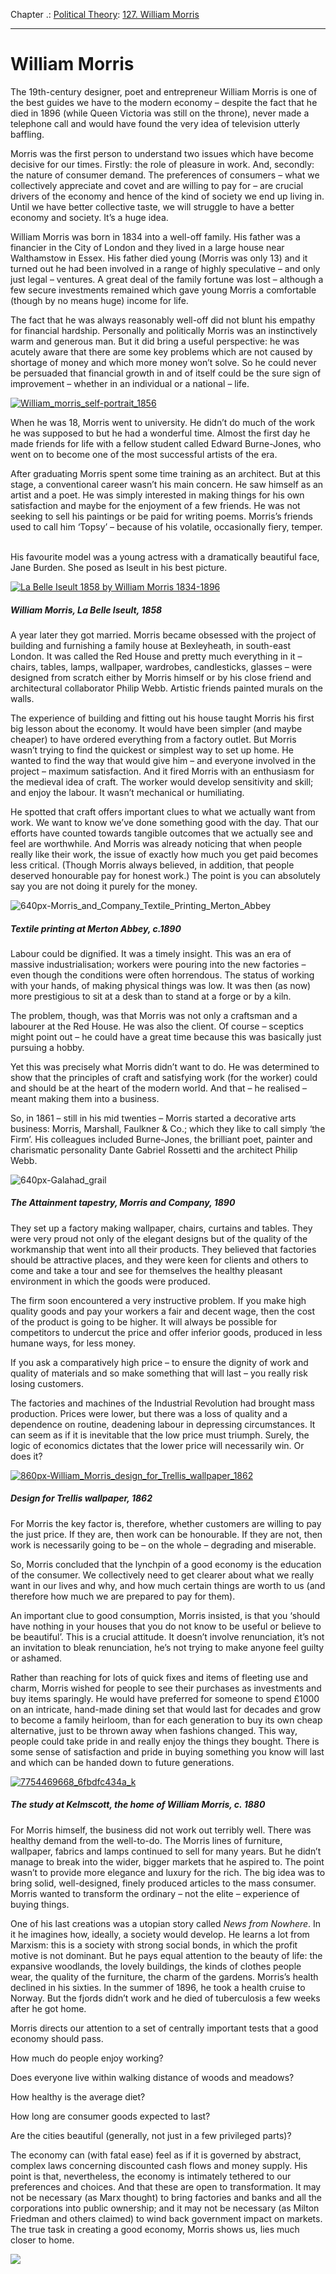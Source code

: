 Chapter .: [Political Theory](https://www.theschooloflife.com/thebookoflife/category/leisure/political-theory/): [127. William Morris](https://www.theschooloflife.com/thebookoflife/the-great-philosophers-william-morris/)

* * *

# William Morris

The 19th-century designer, poet and entrepreneur William Morris is one of the best guides we have to the modern economy – despite the fact that he died in 1896 (while Queen Victoria was still on the throne), never made a telephone call and would have found the very idea of television utterly baffling.

Morris was the first person to understand two issues which have become decisive for our times. Firstly: the role of pleasure in work. And, secondly: the nature of consumer demand. The preferences of consumers – what we collectively appreciate and covet and are willing to pay for – are crucial drivers of the economy and hence of the kind of society we end up living in. Until we have better collective taste, we will struggle to have a better economy and society. It’s a huge idea.&nbsp;

William Morris was born in 1834 into a well-off family. His father was a financier in the City of London and they lived in a large house near Walthamstow in Essex. His father died young (Morris was only 13) and it turned out he had been involved in a range of highly speculative – and only just legal – ventures. A great deal of the family fortune was lost – although a few secure investments remained which gave young Morris a comfortable (though by no means huge) income for life. &nbsp;

The fact that he was always reasonably well-off did not blunt his empathy for financial hardship. Personally and politically Morris was an instinctively warm and generous man. But it did bring a useful perspective: he was acutely aware that there are some key problems which are not caused by shortage of money and which more money won’t solve. So he could never be persuaded that financial growth in and of itself could be the sure sign of improvement – whether in an individual or a national – life.&nbsp;

[![William_morris_self-portrait_1856](https://www.theschooloflife.com/thebookoflife/wp-content/uploads/2014/11/William_morris_self-portrait_1856.jpg)](http://www.thebookoflife.org/wp-content/uploads/2014/11/William_morris_self-portrait_1856.jpg)

When he was 18, Morris went to university. He didn’t do much of the work he was supposed to but he had a wonderful time. Almost the first day he made friends for life with a fellow student called Edward Burne-Jones, who went on to become one of the most successful artists of the era.&nbsp;

After graduating Morris spent some time training as an architect. But at this stage, a conventional career wasn’t his main concern. He saw himself as an artist and a poet. He was simply interested in making things for his own satisfaction and maybe for the enjoyment of a few friends. He was not seeking to sell his paintings or be paid for writing poems. Morris’s friends used to call him ‘Topsy’ – because of his volatile, occasionally fiery, temper. &nbsp;

His favourite model was a young actress with a dramatically beautiful face, Jane Burden. She posed as Iseult in his best picture.&nbsp;

[![La Belle Iseult 1858 by William Morris 1834-1896](https://www.theschooloflife.com/thebookoflife/wp-content/uploads/2014/11/N04999_9.jpg)](http://www.thebookoflife.org/wp-content/uploads/2014/11/N04999_9.jpg)

##### William Morris, La Belle Iseult, 1858

A year later they got married. Morris became obsessed with the project of building and furnishing a family house at Bexleyheath, in south-east London. It was called the Red House and pretty much everything in it – chairs, tables, lamps, wallpaper, wardrobes, candlesticks, glasses – were designed from scratch either by Morris himself or by his close friend and architectural collaborator Philip Webb. Artistic friends painted murals on the walls.

The experience of building and fitting out his house taught Morris his first big lesson about the economy. It would have been simpler (and maybe cheaper) to have ordered everything from a factory outlet. But Morris wasn’t trying to find the quickest or simplest way to set up home. He wanted to find the way that would give him – and everyone involved in the project – maximum satisfaction. And it fired Morris with an enthusiasm for the medieval idea of craft. The worker would develop sensitivity and skill; and enjoy the labour. It wasn’t mechanical or humiliating.&nbsp;

He spotted that craft offers important clues to what we actually want from work. We want to know we’ve done something good with the day. That our efforts have counted towards tangible outcomes that we actually see and feel are worthwhile. And Morris was already noticing that when people really like their work, the issue of exactly how much you get paid becomes less critical. (Though Morris always believed, in addition, that people deserved honourable pay for honest work.) The point is you can absolutely say you are not doing it purely for the money.&nbsp;

![640px-Morris_and_Company_Textile_Printing_Merton_Abbey](https://www.theschooloflife.com/thebookoflife/wp-content/uploads/2014/10/640px-Morris_and_Company_Textile_Printing_Merton_Abbey.jpg)

##### Textile printing at Merton Abbey, c.1890

Labour could be dignified. It was a timely insight. This was an era of massive industrialisation; workers were pouring into the new factories – even though the conditions were often horrendous. The status of working with your hands, of making physical things was low. It was then (as now) more prestigious to sit at a desk than to stand at a forge or by a kiln.&nbsp;

The problem, though, was that Morris was not only a craftsman and a labourer at the Red House. He was also the client. Of course – sceptics might point out – he could have a great time because this was basically just pursuing a hobby. &nbsp;

Yet this was precisely what Morris didn’t want to do. He was determined to show that the principles of craft and satisfying work (for the worker) could and should be at the heart of the modern world. And that – he realised – meant making them into a business.&nbsp;

So, in 1861 – still in his mid twenties – Morris started a decorative arts business: Morris, Marshall, Faulkner & Co.; which they like to call simply ‘the Firm’. His colleagues included Burne-Jones, the brilliant poet, painter and charismatic personality Dante Gabriel Rossetti and the architect Philip Webb.

![640px-Galahad_grail](https://www.theschooloflife.com/thebookoflife/wp-content/uploads/2014/10/640px-Galahad_grail.jpg)

##### The Attainment tapestry, Morris and Company, 1890

They set up a factory making wallpaper, chairs, curtains and tables. They were very proud not only of the elegant designs but of the quality of the workmanship that went into all their products. They believed that factories should be attractive places, and they were keen for clients and others to come and take a tour and see for themselves the healthy pleasant environment in which the goods were produced.&nbsp;

The firm soon encountered a very instructive problem. If you make high quality goods and pay your workers a fair and decent wage, then the cost of the product is going to be higher. It will always be possible for competitors to undercut the price and offer inferior goods, produced in less humane ways, for less money.&nbsp;

If you ask a comparatively high price – to ensure the dignity of work and quality of materials and so make something that will last – you really risk losing customers.&nbsp;

The factories and machines of the Industrial Revolution had brought mass production. Prices were lower, but there was a loss of quality and a dependence on routine, deadening labour in depressing circumstances. It can seem as if it is inevitable that the low price must triumph. Surely, the logic of economics dictates that the lower price will necessarily win. Or does it?&nbsp;

[![860px-William_Morris_design_for_Trellis_wallpaper_1862](https://www.theschooloflife.com/thebookoflife/wp-content/uploads/2014/11/860px-William_Morris_design_for_Trellis_wallpaper_1862.jpg)](http://www.thebookoflife.org/wp-content/uploads/2014/11/860px-William_Morris_design_for_Trellis_wallpaper_1862.jpg)

##### Design for Trellis wallpaper, 1862

For Morris the key factor is, therefore, whether customers are willing to pay the just price. If they are, then work can be honourable. If they are not, then work is necessarily going to be – on the whole – degrading and miserable. &nbsp;

So, Morris concluded that the lynchpin of a good economy is the education of the consumer. We collectively need to get clearer about what we really want in our lives and why, and how much certain things are worth to us (and therefore how much we are prepared to pay for them).&nbsp;

An important clue to good consumption, Morris insisted, is that you ‘should have nothing in your houses that you do not know to be useful or believe to be beautiful’. This is a crucial attitude. It doesn’t involve renunciation, it’s not an invitation to bleak renunciation, he’s not trying to make anyone feel guilty or ashamed.&nbsp;

Rather than reaching for lots of quick fixes and items of fleeting use and charm, Morris wished for people to see their purchases as investments and buy items sparingly. He would have preferred for someone to spend £1000 on an intricate, hand-made dining set that would last for decades and grow to become a family heirloom, than for each generation to buy its own cheap alternative, just to be thrown away when fashions changed. This way, people could take pride in and really enjoy the things they bought. There is some sense of satisfaction and pride in buying something you know will last and which can be handed down to future generations.

[![7754469668_6fbdfc434a_k](https://www.theschooloflife.com/thebookoflife/wp-content/uploads/2014/11/7754469668_6fbdfc434a_k.jpg)](http://www.thebookoflife.org/wp-content/uploads/2014/11/7754469668_6fbdfc434a_k.jpg)

##### The study&nbsp;at Kelmscott, the home of William Morris, c. 1880

For Morris himself, the business did not work out terribly well. There was healthy demand from the well-to-do. The Morris lines of furniture, wallpaper, fabrics and lamps continued to sell for many years. But he didn’t manage to break into the wider, bigger markets that he aspired to. The point wasn’t to provide more elegance and luxury for the rich. The big idea was to bring solid, well-designed, finely produced articles to the mass consumer. Morris wanted to transform the ordinary – not the elite – experience of buying things.&nbsp;

One of his last creations was a utopian story called _News from Nowhere_. In it he imagines how, ideally, a society would develop. He learns a lot from Marxism: this is a society with strong social bonds, in which the profit motive is not dominant. But he pays equal attention to the beauty of life: the expansive woodlands, the lovely buildings, the kinds of clothes people wear, the quality of the furniture, the charm of the gardens. Morris’s health declined in his sixties. In the summer of 1896, he took a health cruise to Norway. But the fjords didn’t work and he died of tuberculosis a few weeks after he got home. &nbsp;

Morris directs our attention to a set of centrally important tests that a good economy should pass.

How much do people enjoy working?

Does everyone live within walking distance of woods and meadows?&nbsp;

How healthy is the average diet?&nbsp;

How long are consumer goods expected to last?&nbsp;

Are the cities beautiful (generally, not just in a few privileged parts)? &nbsp;

The economy can (with fatal ease) feel as if it is governed by abstract, complex laws concerning discounted cash flows and money supply. His point is that, nevertheless, the economy is intimately tethered to our preferences and choices. And that these are open to transformation. It may not be necessary (as Marx thought) to bring factories and banks and all the corporations into public ownership; and it may not be necessary (as Milton Friedman and others claimed) to wind back government impact on markets. The true task in creating a good economy, Morris shows us, lies much closer to home.&nbsp;

[![](https://img.youtube.com/vi/QiNFoJqOJhs/0.jpg)](https://www.youtube.com/embed/QiNFoJqOJhs '')
